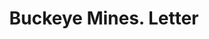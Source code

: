---
doi: 10.7916/D8G17BVQ
date_other: '1911'
date_other_textual: '1911'
form: correspondence
genre:
- Letters (correspondence)
name:
- Buckeye Mines
object_in_context_url: https://biggert.cul.columbia.edu/items/view/ave_biggert_00824
subject_hierarchical_geographic:
- Tonopah, Nevada, United States
subject_name:
- Buckeye Mines
title: Buckeye Mines. Letter
sort_title: Buckeye Mines. Letter
call_number: ave_biggert_00824
coordinates:
- 38.06722222222223,-117.23
pid: ave_biggert_00824
identifiers: ave_biggert_00824
canvas_id: ldpd:396096
permalink: "/items/ave_biggert_00824/"
layout: iiif-image-page
---
